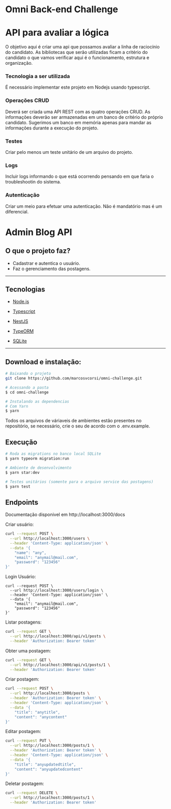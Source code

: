 # Omni Back-end Challenge

# API para avaliar a lógica

O objetivo aqui é criar uma api que possamos avaliar a linha de raciocínio do candidato. As bibliotecas que serão utilizadas ficam a critério do candidato o que vamos verificar aqui é o funcionamento, estrutura e organização.

### Tecnologia a ser utilizada
É necessário implementar este projeto em Nodejs usando typescript. 

### Operações CRUD
Deverá ser criada uma API REST com as quatro operações CRUD. As informações deverão ser armazenadas em um banco de critério do próprio candidato. Sugerimos um banco em memória apenas para mandar as informações durante a execução do projeto.

### Testes
Criar pelo menos um teste unitário de um arquivo do projeto.

### Logs
Incluir logs informando o que está ocorrendo pensando em que faria o troubleshootin do sistema.

### Autenticação
Criar um meio para efetuar uma autenticação. Não é mandatório mas é um diferencial.

# Admin Blog API

## O que o projeto faz?

- Cadastrar e autentica o usuário.
- Faz o gerenciamento das postagens.

---

## Tecnologias

- [Node.js](https://nodejs.org/en/)

- [Typescript](https://www.typescriptlang.org/)

- [NestJS](https://docs.nestjs.com/)

- [TypeORM](https://typeorm.io/#/)

- [SQLite](https://www.sqlite.org/index.html)

---

## Download e instalação:

```bash
# Baixando o projeto
git clone https://github.com/marcosvcorsi/omni-challenge.git

# Acessando a pasta
$ cd omni-challenge

# Instalando as dependencias
# Com Yarn
$ yarn
```

Todos os arquivos de váriaveis de ambientes estão presentes no repositório,
se necessário, crie o seu de acordo com o .env.example.

## Execução

```bash
# Roda as migrations no banco local SQLite
$ yarn typeorm migration:run

# Ambiente de desenvolvimento
$ yarn star:dev

# Testes unitários (somente para o arquivo service das postagens)
$ yarn test
```


## Endpoints
Documentação disponivel em http://localhost:3000/docs

Criar usuário:
```bash
curl --request POST \
  --url http://localhost:3000/users \
  --header 'Content-Type: application/json' \
  --data '{
	"name": "any",
	"email": "anymail@mail.com",
	"password": "123456"
}'
```
Login Usuário:
```
curl --request POST \
  --url http://localhost:3000/users/login \
  --header 'Content-Type: application/json' \
  --data '{
	"email": "anymail@mail.com",
	"password": "123456"
}'
```

Listar postagens:
```bash
curl --request GET \
  --url http://localhost:3000/api/v1/posts \
  --header 'Authorization: Bearer token'
```

Obter uma postagem:
```bash
curl --request GET \
  --url http://localhost:3000/api/v1/posts/1 \
  --header 'Authorization: Bearer token'
```

Criar postagem:
```bash
curl --request POST \
  --url http://localhost:3000/posts \
  --header 'Authorization: Bearer token' \
  --header 'Content-Type: application/json' \
  --data '{
	"title": "anytitle",
	"content": "anycontent"
}'
```

Editar postagem:
```bash
curl --request PUT \
  --url http://localhost:3000/posts/1 \
  --header 'Authorization: Bearer token' \
  --header 'Content-Type: application/json' \
  --data '{
	"title": "anyupdatedtitle",
	"content": "anyupdatedcontent"
}'
```

Deletar postagem:
```bash
curl --request DELETE \
  --url http://localhost:3000/posts/1 \
  --header 'Authorization: Bearer token'
```
